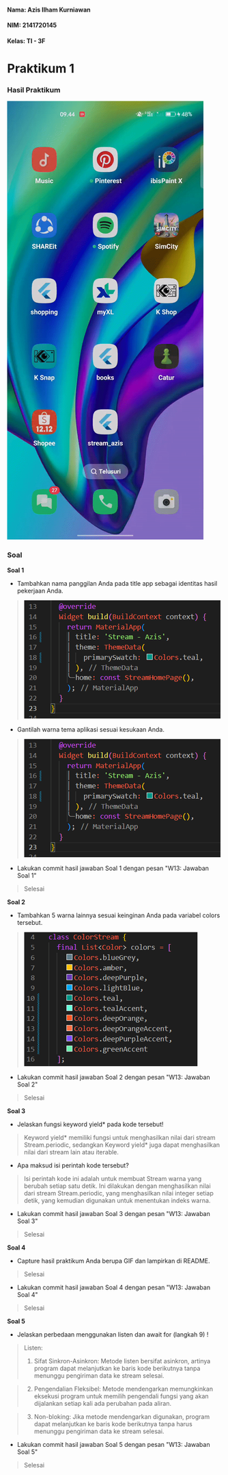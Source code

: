#### Nama: Azis Ilham Kurniawan

#### NIM: 2141720145

#### Kelas: TI - 3F

# Praktikum 1

### Hasil Praktikum

![Hasil Praktikum](./docs/hasil_praktikum1.gif)

### Soal

**Soal 1**

- Tambahkan nama panggilan Anda pada title app sebagai identitas hasil pekerjaan Anda.
> ![SS Praktikum](./docs/soal1.png)
- Gantilah warna tema aplikasi sesuai kesukaan Anda.
> ![SS Praktikum](./docs/soal1.png)
- Lakukan commit hasil jawaban Soal 1 dengan pesan "W13: Jawaban Soal 1"
> Selesai

**Soal 2**

- Tambahkan 5 warna lainnya sesuai keinginan Anda pada variabel colors tersebut.
> ![SS Praktikum](./docs/soal2.png)
- Lakukan commit hasil jawaban Soal 2 dengan pesan "W13: Jawaban Soal 2"
> Selesai

**Soal 3**

- Jelaskan fungsi keyword yield* pada kode tersebut!
> Keyword yield* memiliki fungsi untuk menghasilkan nilai dari stream Stream.periodic, sedangkan Keyword yield* juga dapat menghasilkan nilai dari stream lain atau iterable.
- Apa maksud isi perintah kode tersebut?
> Isi perintah kode ini adalah untuk membuat Stream warna yang berubah setiap satu detik. Ini dilakukan dengan menghasilkan nilai dari stream Stream.periodic, yang menghasilkan nilai integer setiap detik, yang kemudian digunakan untuk menentukan indeks warna.
- Lakukan commit hasil jawaban Soal 3 dengan pesan "W13: Jawaban Soal 3"
> Selesai

**Soal 4**

- Capture hasil praktikum Anda berupa GIF dan lampirkan di README.
> Selesai
- Lakukan commit hasil jawaban Soal 4 dengan pesan "W13: Jawaban Soal 4"
> Selesai

**Soal 5**

- Jelaskan perbedaan menggunakan listen dan await for (langkah 9) !
> Listen:
> 1. Sifat Sinkron-Asinkron: Metode listen bersifat asinkron, artinya program dapat melanjutkan ke baris kode berikutnya tanpa menunggu pengiriman data ke stream selesai. 

> 2. Pengendalian Fleksibel: Metode mendengarkan memungkinkan eksekusi program untuk memilih pengendali fungsi yang akan dijalankan setiap kali ada perubahan pada aliran. 

> 3. Non-bloking: Jika metode mendengarkan digunakan, program dapat melanjutkan ke baris kode berikutnya tanpa harus menunggu pengiriman data ke stream selesai.
- Lakukan commit hasil jawaban Soal 5 dengan pesan "W13: Jawaban Soal 5"
> Selesai